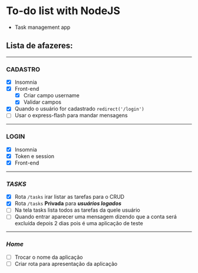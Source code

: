 # To-do list with NodeJS
* Task management app

## Lista de afazeres:
---
### **CADASTRO**
* [x] Insomnia
* [x] Front-end
  * [x] Criar campo username
  * [x] Validar campos
* [x] Quando o usuário for cadastrado `redirect('/login')`
* [ ] Usar o express-flash para mandar mensagens
---
### **LOGIN**
* [x] Insomnia
* [x] Token e session
* [x] Front-end
---
### ***TASKS***
* [x] Rota `/tasks` irar listar as tarefas para o CRUD
* [x] Rota `/tasks` **Privada** para ***usuários logados***
* [ ] Na tela tasks lista todos as tarefas da quele usuário
* [ ] Quando entrar aparecer uma mensagem dizendo que a conta será excluída depois 2 dias pois é uma aplicação de teste
---
### ***Home***
* [ ] Trocar o nome da aplicação
* [ ] Criar rota para apresentação da aplicação